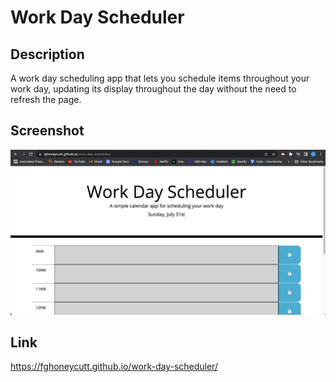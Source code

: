 # Work Day Scheduler 
## Description
A work day scheduling app that lets you schedule items throughout your work day, updating its display throughout the day without the need to refresh the page. 
## Screenshot
![Screenshot of deployed application](/assets/images/WorkDaySchedulerScreenshot.png)
## Link
https://fghoneycutt.github.io/work-day-scheduler/
